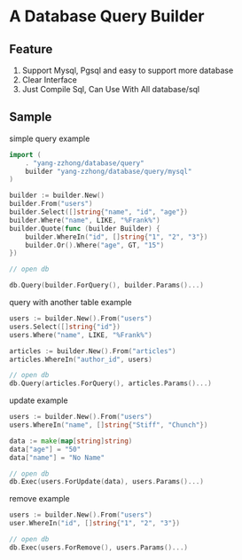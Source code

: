 # A Database Query Builder

## Feature

1. Support Mysql, Pgsql and easy to support more database
2. Clear Interface 
3. Just Compile Sql, Can Use With All database/sql

## Sample

simple query example

```go
import (
    . "yang-zzhong/database/query"
    builder "yang-zzhong/database/query/mysql"
)

builder := builder.New()
builder.From("users")
builder.Select([]string{"name", "id", "age"})
builder.Where("name", LIKE, "%Frank%")
builder.Quote(func (builder Builder) {
    builder.WhereIn("id", []string{"1", "2", "3"})
    builder.Or().Where("age", GT, "15")
})

// open db

db.Query(builder.ForQuery(), builder.Params()...)

```
query with another table example
```go
users := builder.New().From("users")
users.Select([]string{"id"})
users.Where("name", LIKE, "%Frank%")

articles := builder.New().From("articles")
articles.WhereIn("author_id", users)

// open db
db.Query(articles.ForQuery(), articles.Params()...)

```

update example
```go
users := builder.New().From("users")
users.WhereIn("name", []string{"Stiff", "Chunch"})

data := make(map[string]string)
data["age"] = "50"
data["name"] = "No Name"

// open db
db.Exec(users.ForUpdate(data), users.Params()...)

```

remove example

```go
users := builder.New().From("users")
user.WhereIn("id", []string{"1", "2", "3"})

// open db
db.Exec(users.ForRemove(), users.Params()...)

```
